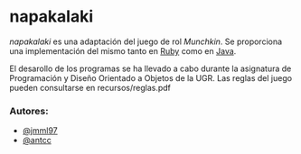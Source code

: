 # napakalaki

*napakalaki* es una adaptación del juego de rol *Munchkin*. Se proporciona una implementación del mismo tanto en [Ruby](https://github.com/antcc/napakalaki/tree/ruby) como en [Java](https://github.com/antcc/napakalaki/tree/java).

El desarollo de los programas se ha llevado a cabo durante la asignatura de Programación y Diseño Orientado a Objetos de la UGR. Las reglas del juego pueden consultarse en recursos/reglas.pdf

### Autores:

- [@jmml97](https://github.com/jmml97/)
- [@antcc](https://github.com/antcc/)
